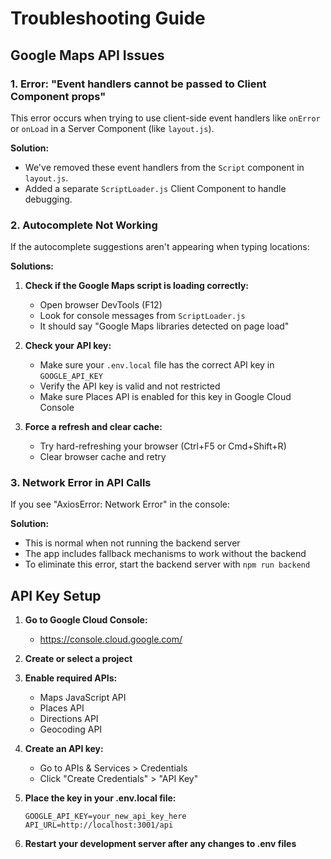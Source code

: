 # Troubleshooting Guide

## Google Maps API Issues

### 1. Error: "Event handlers cannot be passed to Client Component props"

This error occurs when trying to use client-side event handlers like `onError` or `onLoad` in a Server Component (like `layout.js`).

**Solution:** 
- We've removed these event handlers from the `Script` component in `layout.js`.
- Added a separate `ScriptLoader.js` Client Component to handle debugging.

### 2. Autocomplete Not Working

If the autocomplete suggestions aren't appearing when typing locations:

**Solutions:**

1. **Check if the Google Maps script is loading correctly:**
   - Open browser DevTools (F12)
   - Look for console messages from `ScriptLoader.js`
   - It should say "Google Maps libraries detected on page load"

2. **Check your API key:**
   - Make sure your `.env.local` file has the correct API key in `GOOGLE_API_KEY`
   - Verify the API key is valid and not restricted
   - Make sure Places API is enabled for this key in Google Cloud Console

3. **Force a refresh and clear cache:**
   - Try hard-refreshing your browser (Ctrl+F5 or Cmd+Shift+R)
   - Clear browser cache and retry

### 3. Network Error in API Calls

If you see "AxiosError: Network Error" in the console:

**Solution:**
- This is normal when not running the backend server
- The app includes fallback mechanisms to work without the backend
- To eliminate this error, start the backend server with `npm run backend`

## API Key Setup

1. **Go to Google Cloud Console:**
   - https://console.cloud.google.com/

2. **Create or select a project**

3. **Enable required APIs:**
   - Maps JavaScript API
   - Places API
   - Directions API
   - Geocoding API

4. **Create an API key:**
   - Go to APIs & Services > Credentials
   - Click "Create Credentials" > "API Key"

5. **Place the key in your .env.local file:**
   ```
   GOOGLE_API_KEY=your_new_api_key_here
   API_URL=http://localhost:3001/api
   ```

6. **Restart your development server after any changes to .env files** 